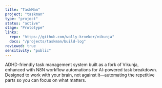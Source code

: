 ```yaml
---
title: "TaskMan"
project: "taskman"
type: "project"
status: "active"
stage: "Prototype"
links:
  repo: "https://github.com/wally-kroeker/vikunja"
  docs: "/projects/taskman/build-log"
reviewed: true
sensitivity: "public"
---
```


ADHD-friendly task management system built as a fork of Vikunja, enhanced with N8N workflow automations for AI-powered task breakdown. Designed to work with your brain, not against it—automating the repetitive parts so you can focus on what matters.
